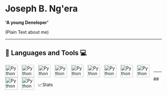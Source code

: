 # Joseph B. Ng'era

**'A young Deneloper'**

(Plain Text about me)

---

## 🧰 Languages and Tools 💻

<img align='left' alt='Python' width='40px' style="padding-right:10px;" src="https://cdn.jsdelivr.net/gh/devicons/devicon/icons/python/python-original.svg" />
<img align='left' alt='Python' width='40px' style="padding-right:10px;"
src="https://cdn.jsdelivr.net/gh/devicons/devicon/icons/javascript/javascript-original.svg" />
<img align='left' alt='Python' width='40px' style="padding-right:10px;" src="https://cdn.jsdelivr.net/gh/devicons/devicon/icons/html5/html5-original-wordmark.svg" />
<img align='left' alt='Python' width='40px' style="padding-right:10px;" src="https://cdn.jsdelivr.net/gh/devicons/devicon/icons/css3/css3-original-wordmark.svg" />
<img align='left' alt='Python' width='40px' style="padding-right:10px;" src="https://cdn.jsdelivr.net/gh/devicons/devicon/icons/godot/godot-original.svg" />
<img align='left' alt='Python' width='40px' style="padding-right:10px;" src="https://cdn.jsdelivr.net/gh/devicons/devicon/icons/flask/flask-original.svg" />
<img align='left' alt='Python' width='40px' style="padding-right:10px;" src="https://cdn.jsdelivr.net/gh/devicons/devicon/icons/django/django-plain-wordmark.svg" />
<img align='left' alt='Python' width='40px' style="padding-right:10px;" src="https://cdn.jsdelivr.net/gh/devicons/devicon/icons/docker/docker-original-wordmark.svg" />
<img align='left' alt='Python' width='40px' style="padding-right:10px;" src="https://cdn.jsdelivr.net/gh/devicons/devicon/icons/arduino/arduino-original-wordmark.svg" />
<img align='left' alt='Python' width='40px' style="padding-right:10px;" src="https://cdn.jsdelivr.net/gh/devicons/devicon/icons/ubuntu/ubuntu-plain.svg" />
<img align='left' alt='Python' width='40px' style="padding-right:10px;" src="https://cdn.jsdelivr.net/gh/devicons/devicon/icons/linux/linux-original.svg" />

#
<hr/>

##📈Stats


























